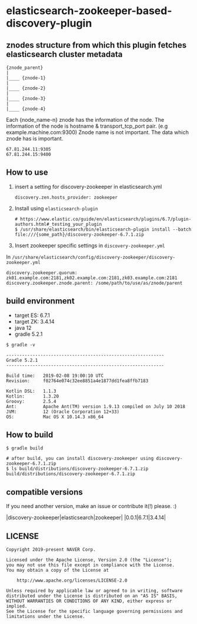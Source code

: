 # elasticsearch-zookeeper-based-discovery-plugin

## znodes structure from which this plugin fetches elasticsearch cluster metadata

```
{znode_parent}
|
|____ {znode-1}
|
|____ {znode-2}
|
|____ {znode-3}
|
|____ {znode-4}
```


Each {node_name-n} znode has the information of the node.
The information of the node is hostname & transport_tcp_port pair. (e.g example.machine.com:9300)
Znode name is not important. The data which znode has is important.

```
67.81.244.11:9305
67.81.244.15:9400
```


## How to use

1. insert a setting for discovery-zookeeper in elasticsearch.yml
   ```
   discovery.zen.hosts_provider: zookeeper
   ```

2. Install using ```elasticsearch-plugin```
   ```
   # https://www.elastic.co/guide/en/elasticsearch/plugins/6.7/plugin-authors.html#_testing_your_plugin
   $ /usr/share/elasticsearch/bin/elasticsearch-plugin install --batch file:///{some_path}/discovery-zookeeper-6.7.1.zip
   ```

3. Insert zookeeper specific settings in ```discovery-zookeeper.yml```

In ```/usr/share/elasticsearch/config/discovery-zookeeper/discovery-zookeeper.yml```

```
discovery.zookeeper.quorum: zk01.example.com:2181,zk02.example.com:2181,zk03.example.com:2181
discovery.zookeeper.znode.parent: /some/path/to/use/as/znode/parent
```

## build environment

- target ES: 6.7.1
- target ZK: 3.4.14
- java 12
- gradle 5.2.1

```
$ gradle -v

------------------------------------------------------------
Gradle 5.2.1
------------------------------------------------------------

Build time:   2019-02-08 19:00:10 UTC
Revision:     f02764e074c32ee8851a4e1877dd1fea8ffb7183

Kotlin DSL:   1.1.3
Kotlin:       1.3.20
Groovy:       2.5.4
Ant:          Apache Ant(TM) version 1.9.13 compiled on July 10 2018
JVM:          12 (Oracle Corporation 12+33)
OS:           Mac OS X 10.14.3 x86_64
```


## How to build

```
$ gradle build

# after build, you can install discovery-zookeeper using discovery-zookeeper-6.7.1.zip
$ ls build/distributions/discovery-zookeeper-6.7.1.zip
build/distributions/discovery-zookeeper-6.7.1.zip
```

## compatible versions

If you need another version, make an issue or contribute it(!) please. :)

|discovery-zookeeper|elasticsearch|zookeeper|
|0.0.1|6.7.1|3.4.14|

## LICENSE

```
Copyright 2019-present NAVER Corp.

Licensed under the Apache License, Version 2.0 (the "License");
you may not use this file except in compliance with the License.
You may obtain a copy of the License at

    http://www.apache.org/licenses/LICENSE-2.0

Unless required by applicable law or agreed to in writing, software
distributed under the License is distributed on an "AS IS" BASIS,
WITHOUT WARRANTIES OR CONDITIONS OF ANY KIND, either express or implied.
See the License for the specific language governing permissions and
limitations under the License.
```